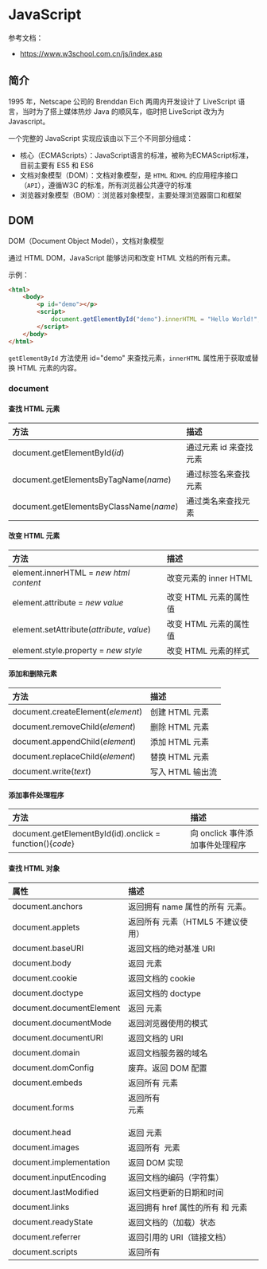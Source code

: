 # JavaScript

参考文档：

- https://www.w3school.com.cn/js/index.asp

## 简介

1995 年，Netscape 公司的 Brenddan Eich 两周内开发设计了 LiveScript 语言，当时为了搭上媒体热炒 Java 的顺风车，临时把 LiveScript 改为为 Javascript。

一个完整的 JavaScript 实现应该由以下三个不同部分组成：

- 核心（ECMAScripts）：JavaScript语言的标准，被称为ECMAScript标准，目前主要有 ES5 和 ES6
- 文档对象模型（DOM）：文档对象模型，是 `HTML` 和`XML` 的应用程序接口（`API`），遵循W3C 的标准，所有浏览器公共遵守的标准
- 浏览器对象模型（BOM）：浏览器对象模型，主要处理浏览器窗口和框架

## DOM

DOM（Document Object Model），文档对象模型

通过 HTML DOM，JavaScript 能够访问和改变 HTML 文档的所有元素。

示例：

```html
<html>
	<body>
        <p id="demo"></p>
        <script>
            document.getElementById("demo").innerHTML = "Hello World!";
        </script>
	</body>
</html>
```

`getElementById` 方法使用 id="demo" 来查找元素，`innerHTML` 属性用于获取或替换 HTML 元素的内容。

### document

#### 查找 HTML 元素

| 方法                                    | 描述                   |
| :-------------------------------------- | :--------------------- |
| document.getElementById(*id*)           | 通过元素 id 来查找元素 |
| document.getElementsByTagName(*name*)   | 通过标签名来查找元素   |
| document.getElementsByClassName(*name*) | 通过类名来查找元素     |

#### 改变 HTML 元素

| 方法                                       | 描述                   |
| :----------------------------------------- | :--------------------- |
| element.innerHTML = *new html content*     | 改变元素的 inner HTML  |
| element.attribute = *new value*            | 改变 HTML 元素的属性值 |
| element.setAttribute(*attribute*, *value*) | 改变 HTML 元素的属性值 |
| element.style.property = *new style*       | 改变 HTML 元素的样式   |

#### 添加和删除元素

| 方法                              | 描述             |
| :-------------------------------- | :--------------- |
| document.createElement(*element*) | 创建 HTML 元素   |
| document.removeChild(*element*)   | 删除 HTML 元素   |
| document.appendChild(*element*)   | 添加 HTML 元素   |
| document.replaceChild(*element*)  | 替换 HTML 元素   |
| document.write(*text*)            | 写入 HTML 输出流 |

#### 添加事件处理程序

| 方法                                                     | 描述                            |
| :------------------------------------------------------- | :------------------------------ |
| document.getElementById(id).onclick = function(){*code*} | 向 onclick 事件添加事件处理程序 |

#### 查找 HTML 对象

| 属性                         | 描述                                        |
| :--------------------------- | :------------------------------------------ |
| document.anchors             | 返回拥有 name 属性的所有 <a> 元素。         |
| document.applets             | 返回所有 <applet> 元素（HTML5 不建议使用）  |
| document.baseURI             | 返回文档的绝对基准 URI                      |
| document.body                | 返回 <body> 元素                            |
| document.cookie              | 返回文档的 cookie                           |
| document.doctype             | 返回文档的 doctype                          |
| document.documentElement     | 返回 <html> 元素                            |
| document.documentMode        | 返回浏览器使用的模式                        |
| document.documentURI         | 返回文档的 URI                              |
| document.domain              | 返回文档服务器的域名                        |
| document.domConfig           | 废弃。返回 DOM 配置                         |
| document.embeds              | 返回所有 <embed> 元素                       |
| document.forms               | 返回所有 <form> 元素                        |
| document.head                | 返回 <head> 元素                            |
| document.images              | 返回所有 <img> 元素                         |
| document.implementation      | 返回 DOM 实现                               |
| document.inputEncoding       | 返回文档的编码（字符集）                    |
| document.lastModified        | 返回文档更新的日期和时间                    |
| document.links               | 返回拥有 href 属性的所有 <area> 和 <a> 元素 |
| document.readyState          | 返回文档的（加载）状态                      |
| document.referrer            | 返回引用的 URI（链接文档）                  |
| document.scripts             | 返回所有 <script> 元素                      |
| document.strictErrorChecking | 返回是否强制执行错误检查                    |
| document.title               | 返回 <title> 元素                           |
| document.URL                 | 返回文档的完整 URL                          |

## BOM

BOM（Browser Object Model），浏览器对象模型，提供与浏览器交互的方法和接口

### window

所有浏览器都支持 *window* 对象

#### 窗口尺寸

- window.innerHeight - 浏览器窗口的内高度（以像素计）
- window.innerWidth - 浏览器窗口的内宽度（以像素计）

浏览器窗口（浏览器视口）不包括工具栏和滚动条。

对于 Internet Explorer 8, 7, 6, 5：

- document.documentElement.clientHeight
- document.documentElement.clientWidth

或

- document.body.clientHeight
- document.body.clientWidth

```javascript
var w = window.innerWidth
|| document.documentElement.clientWidth
|| document.body.clientWidth;

var h = window.innerHeight
|| document.documentElement.clientHeight
|| document.body.clientHeight;
```

#### 其他

- window.open()：打开新窗口
- window.close()：关闭当前窗口
- window.moveTo()：移动当前窗口
- window.resizeTo()：重新调整当前窗口

### screen

window.screen 对象包含用户屏幕的信息

- window.screen.width：返回以像素计的访问者屏幕宽度
- window.screen.height：返回以像素计的访问者屏幕的高度。
- window.screen.availWidth：返回访问者屏幕的宽度，以像素计，减去诸如窗口工具条之类的界面特征
- window.screen.availHeight：返回访问者屏幕的高度，以像素计，减去诸如窗口工具条之类的界面特征
- window.screen.colorDepth：返回用于显示一种颜色的比特数
- window.screen.pixelDepth：返回屏幕的像素深度

前缀可以不带 `window.`

### location

window.location 对象可用于获取当前页面地址（URL）并把浏览器重定向到新页面。

- window.location.href：返回当前页面的 href (URL)
- window.location.hostname：返回 web 主机的域名
- window.location.pathname：返回当前页面的路径或文件名
- window.location.protocol：返回使用的 web 协议（http: 或 https:）
- window.location.assign：加载新文档

### history

window.history 对象包含浏览器历史。

- history.back()：等同于在浏览器点击后退按钮
- history.forward()：等同于在浏览器中点击前进按钮

### navigator

window.navigator 对象包含有关访问者的信息

- window.navigator.appVersion：返回有关浏览器的版本信息
- window.navigator.appName：返回浏览器的应用程序名称
- window.navigator.appCodeName：返回浏览器的应用程序代码名称
- window.navigator.cookieEnabled：返回 true，如果 cookie 已启用，否则返回 false
- window.navigator.product：返回浏览器引擎的产品名称
- window.navigator.userAgent：返回由浏览器发送到服务器的用户代理报头（user-agent header）
- window.navigator.platform

### 弹出框

- window.alert()
- window.confirm()
- window.prompt()

## ES5

ES5，全称 ECMAScript 5，除了 ES6 的新语法，其他 js 语法可以理解为 ES5

## ES6

ES6， 全称 ECMAScript 6.0 ，是 JavaScript 的下一个版本标准，2015.06 发版。

### let和const关键字

ES6)新增加了两个重要的 JavaScript 关键字: **let** 和 **const**。

let 声明的变量只在 let 命令所在的代码块内有效。

const 声明一个只读的常量，一旦声明，常量的值就不能改变。

### 变量解构赋值

针对数组或者对象进行模式匹配，然后对其中的变量进行赋值。

#### 数组（Array）

##### 基本用法

```javascript
let [a, b, c] = [1, 2, 3];
// a = 1
// b = 2
// c = 3
```

##### 其他用法

```javascript
// 嵌套使用
let [a, [[b], c]] = [1, [[2], 3]];
// a = 1
// b = 2
// c = 3

// 忽略变量
let [a, , b] = [1, 2, 3];
// a = 1
// b = 3

// 不完全解构
let [a = 1, b] = [];
// a = 1, b = undefined

let [a, ...b] = [1, 2, 3];
//a = 1
//b = [2, 3]

let [a, b, c, d, e] = 'hello';
// a = 'h'
// b = 'e'
// c = 'l'
// d = 'l'
// e = 'o'

let [a = 2] = [undefined];
// a = 2
```

#### 对象（Object）

##### 基本用法

```javascript
let { foo, bar } = { foo: 'aaa', bar: 'bbb' };
// foo = 'aaa'
// bar = 'bbb'
 
let { baz : foo } = { baz : 'ddd' };
// foo = 'ddd'
```

##### 其他用法

```javascript
// 嵌套变量
let obj = {p: ['hello', {y: 'world'}] };
let {p: [x, { y }] } = obj;
// x = 'hello'
// y = 'world'

// 忽略变量
let obj = {p: ['hello', {y: 'world'}] };
let {p: [x, {  }] } = obj;
// x = 'hello'

// 其他的同数组
```

### Symbol数据类型

ES6 引入了一种新的原始数据类型 Symbol ，表示独一无二的值，最大的用法是用来定义对象的唯一属性名。

ES6 数据类型除了 Number 、 String 、 Boolean 、 Objec t、 null 和 undefined ，还新增了 Symbol 。

#### 基本用法

```javascript
// 定义
let sy = Symbol("KK");
console.log(sy);   // Symbol(KK)
typeof(sy);        // "symbol"
 
// 相同参数 Symbol() 返回的值不相等
let sy1 = Symbol("kk"); 
sy === sy1;       // false
```

#### 其他用法

##### 定义属性名

由于每一个 Symbol 的值都是不相等的，所以 Symbol 作为对象的属性名，可以保证属性不重名。

```javascript
// 定义symbol
let sy = Symbol("key1");
 
// 写法1
let syObject = {};
syObject[sy] = "kk";
console.log(syObject);    // {Symbol(key1): "kk"}
 
// 写法2
let syObject = {
  [sy]: "kk"
};
console.log(syObject);    // {Symbol(key1): "kk"}
 
// 写法3
let syObject = {};
Object.defineProperty(syObject, sy, {value: "kk"});
console.log(syObject);   // {Symbol(key1): "kk"}
```

Symbol 作为对象属性名时不能用.运算符，要用方括号。因为.运算符后面是字符串，所以取到的是字符串 sy 属性，而不是 Symbol 值 sy 属性。

##### 定义常量

用字符串不能保证常量是独特的，这样会引起一些问题，所以可以使用symbol定义常量

##### 内置Symbol值

- Symbol.for()
- Symbol.keyFor()

### 数据结构扩展用法

#### Map和Set数据结构

##### Map

Map 对象保存键值对。任何值(对象或者原始值) 都可以作为一个键或一个值。

###### map和object的区别

JavaScript的对象（Object），本质上是键值对的集合（Hash结构），但是传统上只能用字符串当作键。

- 一个 Object 的键只能是字符串或者 Symbols，但一个 Map 的键可以是任意值。
- Map 中的键值是有序的（FIFO 原则），而添加到对象中的键则不是。
- Map 的键值对个数可以从 size 属性获取，而 Object 的键值对个数只能手动计算。
- Object 都有自己的原型，原型链上的键名有可能和你自己在对象上的设置的键名产生冲突。

```javascript
var m = new Map();
var o = {p: 'Hello World'};

m.set(o, 'content')
m.get(o) // "content"

m.has(o) // true
m.delete(o) // true
m.has(o) // false
```

##### Set

Set 对象允许你存储任何类型的唯一值，无论是原始值或者是对象引用。

Set 对象存储的值总是唯一的，所以需要判断两个值是否恒等。有几个特殊值需要特殊对待：

- +0 与 -0 在存储判断唯一性的时候是恒等的，所以不重复；
- undefined 与 undefined 是恒等的，所以不重复；
- NaN 与 NaN 是不恒等的，但是在 Set 中只能存一个，不重复。

```javascript
let mySet = new Set();
 
mySet.add(1); // Set(1) {1}
mySet.add(5); // Set(2) {1, 5}
mySet.add(5); // Set(2) {1, 5} 这里体现了值的唯一性
mySet.add("some text"); 
// Set(3) {1, 5, "some text"} 这里体现了类型的多样性
var o = {a: 1, b: 2}; 
mySet.add(o);
mySet.add({a: 1, b: 2}); 
// Set(5) {1, 5, "some text", {…}, {…}} 
// 这里体现了对象之间引用不同不恒等，即使值相同，Set 也能存储
```

#### Proxy 和 Reflect



#### 字符串



#### 数值



#### 对象



#### 数组



### 函数

#### 默认参数

```javascript
function fn(name,age=17){
 console.log(name+","+age);
}
fn("Amy",18);  // Amy,18
fn("Amy","");  // Amy,
fn("Amy");     // Amy,17
```

### 不定参数

不定参数用来表示不确定参数个数，形如，...变量名，由...加上一个具名参数标识符组成。具名参数只能放在参数组的最后，并且有且只有一个不定参数。

```javascript
function f(...values){
    console.log(values.length);
}
f(1,2);      //2
f(1,2,3,4);  //4
```

#### 箭头函数

箭头函数提供了一种更加简洁的函数书写方式。基本语法是：

```
参数 => 函数体
```

##### 基本用法

```javascript
// 用法1
const f = v => v;

// 用法2
const f = function(a){
 return a;
}

// 用法3：当箭头函数没有参数或者有多个参数，要用 () 括起来
const f = (a,b) => a+b;

// 用法4：当箭头函数函数体有多行语句，用 {} 包裹起来，表示代码块，当只有一行语句，并且需要返回结果时，可以省略 {} , 结果会自动返回。
const f = (a,b) => {
 let result = a+b;
 return result;
}
```

### 迭代器



### class

在ES6中，class (类)作为对象的模板被引入，可以通过 class 关键字定义类。

```javascript
// 匿名类
let Example = class {
    constructor(a) {
        this.a = a;
    }
}
// 命名类
let Example = class Example {
    constructor(a) {
        this.a = a;
    }
}
```

#### 实例化

class 的实例化必须通过 new 关键字。

#### 封装与继承

##### extends

通过 extends 实现类的继承。

```javascript
class Child extends Father { ... }

```

##### super

子类 constructor 方法中必须有 super ，且必须出现在 this 之前。

### 模块



### promise 对象

Promise是异步编程的一种解决方案，比传统的解决方案——回调函数和事件——更合理和更强大。它由社区最早提出和实现，ES6将其写进了语言标准，统一了用法，原生提供了`Promise`对象。

所谓`Promise`，简单说就是一个容器，里面保存着某个未来才会结束的事件（通常是一个异步操作）的结果。从语法上说，Promise是一个对象，从它可以获取异步操作的消息。Promise提供统一的API，各种异步操作都可以用同样的方法进行处理。

#### 特点

- 对象的状态不受外界影响。Promise 异步操作有三种状态：pending（进行中）、fulfilled（已成功）和 rejected（已失败）。
- 一旦状态改变，就不会再变，任何时候都可以得到这个结果。Promise 对象只有：从 pending 变为 fulfilled 和从 pending 变为 rejected 的状态改变。只要处于 fulfilled 和 rejected ，状态就不会再变了即 resolved（已定型）。

#### 基本用法

Promise构造函数接受一个函数作为参数，该函数的两个参数分别是`resolve`和`reject`。它们是两个函数，由JavaScript引擎提供，不用自己部署。

```javascript
var promise = new Promise(function(resolve, reject) {
  // ... some code

  if (/* 异步操作成功 */){
    resolve(value);
  } else {
    reject(error);
  }
});
```

#### then

then 方法接收两个函数作为参数，第一个参数是 Promise 执行成功时的回调，第二个参数是 Promise 执行失败时的回调，两个函数只会有一个被调用。

### Generator 函数



### async函数

#### 语法

```
async function name([param[, param[, ... param]]]) { statements }
```

- name：函数名称。
- param：要传递给函数的参数的名称。
- statements：函数体语句。

async 函数返回一个 Promise 对象，可以使用 then 方法添加回调函数。

```javascript
async function helloAsync(){
    return "helloAsync";
}
  
console.log(helloAsync())  // Promise {<resolved>: "helloAsync"}
 
helloAsync().then(v=>{
   console.log(v);         // helloAsync
})

```

#### await

await 操作符用于等待一个 Promise 对象, 它只能在异步函数 async function 内部使用。

```javascript
[return_value] = await expression;
```
